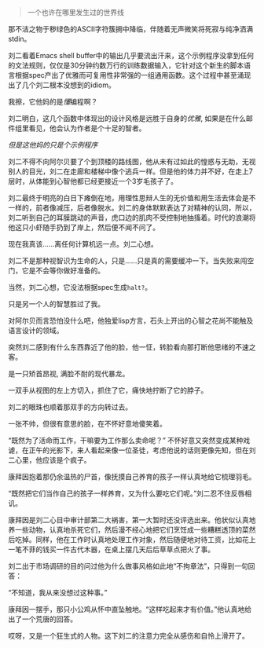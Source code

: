> 一个也许在哪里发生过的世界线

那不洁之物于秽绿色的ASCII字符簇拥中降临，伴随着无声微笑将死寂与纯净洒满stdin。

刘二看着Emacs shell buffer中的输出几乎要流出汗来，这个示例程序没拿到任何的文法规则，仅仅是30分钟约数万行的训练数据输入，它针对这个新生的脚本语言根据spec产出了优雅而可复用性非常强的一组通用函数。这个过程中甚至涌现出了几个刘二根本没想到的idiom。

我擦，它他妈的是*懂*编程啊？

刘二明白，这几个函数中体现出的设计风格是远胜于自身的*优雅*, 如果是在什么邮件组里看见，他会认为作者是个十足的智者。

*但是这他妈的只是个示例程序*

刘二不得不向阿尔贝要了个到顶楼的路线图，他从未有过如此的惶惑与无助，无视别人的目光，刘二在走廊和楼梯中像个逃兵一样。但是他的体力并不好，在走上7层时，从体能到心智他都已经更接近一个3岁毛孩子了。

刘二最终于明亮的白日下瘫倒在地，用理性思辩人生的无价值和用生活去体会是不一样的，前者像减压，后者像脱水。刘二的身体默默表达了对精神的认同，所以，刘二听到自己的耳膜跳动的声音，虎口边的肌肉不受控制地抽搐着。时代的浪潮将他这只小虾随手扔到了岸上，然后便不闻不问了。

现在我真该......离任何计算机远一点。刘二心想。

刘二不是那种视智识为生命的人，只是......只是真的需要缓冲一下。当失败来闯空门，它是不会等你做好准备的。

当然，刘二心想，它没法根据spec生成`halt?`。

只是另一个人的智慧胜过了我。

对阿尔贝而言恐怕没什么吧，他独爱lisp方言，石头上开出的心智之花尚不能触及语言设计的领域。

突然刘二感到有什么东西靠近了他的脸，他一怔，转脸看向那打断他思绪的不速之客。

是一只矫首昂视, 满脸不耐的现代暴龙。

一双手从视图的左上方切入，抓住了它，痛快地拧断了它的脖子。

刘二的眼珠也顺着那双手的方向转过去。

一张不帅，但很有意思的脸，在不怀好意地傻笑着。

“既然为了活命而工作，干嘛要为工作那么卖命呢？” 不怀好意又突然变成某种戏谑，在正午的光影下，来人看起来像一位圣徒，考虑他说的话则更像先知，但在刘二心里，他应该是个疯子。

康拜因抱着那仍余温热的尸首，像抚摸自己养育的孩子一样认真地给它梳理羽毛。

“既然把它们当作自己的孩子一样养育，又为什么要吃它们呢。”刘二忍不住反唇相讥。

> 

康拜因是刘二心目中审计部第二大祸害，第一大暂时还没评选出来。他状似认真地养一些动物，认真地杀死它们，然后漫不经心地把它们烹饪成一些糟糕透顶的菜然后吃掉。同样，他在工作时认真地处理工作对象，然后随便地对待工资，比如花上一笔不菲的钱买一件古代木器，在桌上摆几天后后草草点把火了事。

刘二出于市场调研的目的问过他为什么做事风格如此地“不拘章法”，只得到一句回答：

“不知道，我从来没想过这种事。”

> 

康拜因一摆手，那只小公鸡从怀中直坠触地。“这样吃起来才有价值。”他认真地给出了一个荒唐的回答。

哎呀，又是一个狂生式的人物。这下刘二的注意力完全从感伤和自怜上滑开了。
